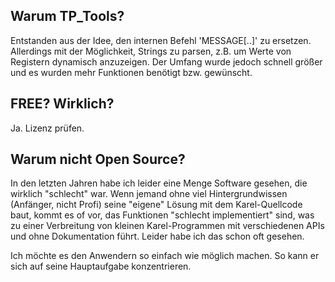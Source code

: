 ## Warum TP_Tools?
Entstanden aus der Idee, den internen Befehl 'MESSAGE[..]' zu ersetzen.
Allerdings mit der Möglichkeit, Strings zu parsen, z.B. um Werte von Registern dynamisch anzuzeigen.
Der Umfang wurde jedoch schnell größer und es wurden mehr Funktionen benötigt bzw. gewünscht.

## FREE? Wirklich?
Ja. Lizenz prüfen.

## Warum nicht Open Source?
In den letzten Jahren habe ich leider eine Menge Software gesehen, die wirklich "schlecht" war.
Wenn jemand ohne viel Hintergrundwissen (Anfänger, nicht Profi) seine "eigene" Lösung mit dem Karel-Quellcode baut, kommt es of vor, das Funktionen "schlecht implementiert" sind, was zu einer Verbreitung von kleinen Karel-Programmen mit verschiedenen APIs und ohne Dokumentation führt.
Leider habe ich das schon oft gesehen. 

Ich möchte es den Anwendern so einfach wie möglich machen. So kann er sich auf seine Hauptaufgabe konzentrieren.